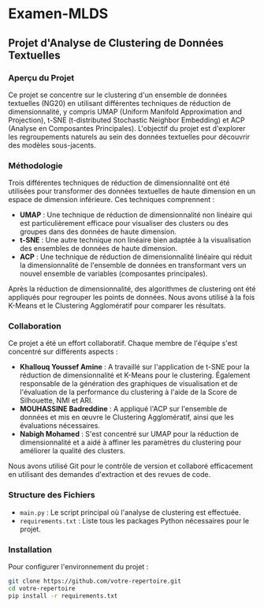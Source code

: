 # Examen-MLDS

## Projet d'Analyse de Clustering de Données Textuelles

### Aperçu du Projet
Ce projet se concentre sur le clustering d'un ensemble de données textuelles (NG20) en utilisant différentes techniques de réduction de dimensionnalité, y compris UMAP (Uniform Manifold Approximation and Projection), t-SNE (t-distributed Stochastic Neighbor Embedding) et ACP (Analyse en Composantes Principales). L'objectif du projet est d'explorer les regroupements naturels au sein des données textuelles pour découvrir des modèles sous-jacents.

### Méthodologie
Trois différentes techniques de réduction de dimensionnalité ont été utilisées pour transformer des données textuelles de haute dimension en un espace de dimension inférieure. Ces techniques comprennent :

- **UMAP** : Une technique de réduction de dimensionnalité non linéaire qui est particulièrement efficace pour visualiser des clusters ou des groupes dans des données de haute dimension.
- **t-SNE** : Une autre technique non linéaire bien adaptée à la visualisation des ensembles de données de haute dimension.
- **ACP** : Une technique de réduction de dimensionnalité linéaire qui réduit la dimensionnalité de l'ensemble de données en transformant vers un nouvel ensemble de variables (composantes principales).

Après la réduction de dimensionnalité, des algorithmes de clustering ont été appliqués pour regrouper les points de données. Nous avons utilisé à la fois K-Means et le Clustering Agglomératif pour comparer les résultats.

### Collaboration
Ce projet a été un effort collaboratif. Chaque membre de l'équipe s'est concentré sur différents aspects :

- **Khallouq Youssef Amine** : A travaillé sur l'application de t-SNE pour la réduction de dimensionnalité et K-Means pour le clustering. Également responsable de la génération des graphiques de visualisation et de l'évaluation de la performance du clustering à l'aide de la Score de Silhouette, NMI et ARI.
- **MOUHASSINE Badreddine** : A appliqué l'ACP sur l'ensemble de données et mis en œuvre le Clustering Agglomératif, ainsi que les évaluations nécessaires.
- **Nabigh Mohamed** : S'est concentré sur UMAP pour la réduction de dimensionnalité et a aidé à affiner les paramètres du clustering pour améliorer la qualité des clusters.

Nous avons utilisé Git pour le contrôle de version et collaboré efficacement en utilisant des demandes d'extraction et des revues de code.

### Structure des Fichiers
- `main.py` : Le script principal où l'analyse de clustering est effectuée.
- `requirements.txt` : Liste tous les packages Python nécessaires pour le projet.

### Installation
Pour configurer l'environnement du projet :
```bash
git clone https://github.com/votre-repertoire.git
cd votre-repertoire
pip install -r requirements.txt
